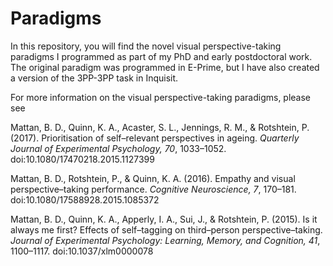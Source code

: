 # Paradigms

In this repository, you will find the novel visual perspective-taking paradigms I programmed as part of my PhD and early postdoctoral work. The original paradigm was programmed in E-Prime, but I have also created a version of the 3PP-3PP task in Inquisit.

For more information on the visual perspective-taking paradigms, please see

Mattan, B. D., Quinn, K. A., Acaster, S. L., Jennings, R. M., & Rotshtein, P. (2017). Prioritisation of self–relevant perspectives in ageing.  *Quarterly Journal of Experimental Psychology, 70*, 1033–1052.  doi:10.1080/17470218.2015.1127399

Mattan, B. D., Rotshtein, P., & Quinn, K. A. (2016).  Empathy and visual perspective–taking performance. *Cognitive Neuroscience, 7*, 170–181.  doi:10.1080/17588928.2015.1085372

Mattan, B. D., Quinn, K. A., Apperly, I. A., Sui, J., & Rotshtein, P. (2015). Is it always me first? Effects of self–tagging on third–person perspective–taking. *Journal of Experimental Psychology: Learning, Memory, and Cognition, 41*, 1100–1117. doi:10.1037/xlm0000078
